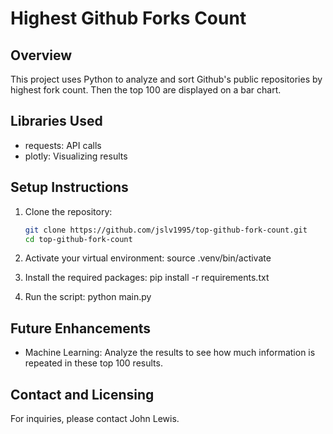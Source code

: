 # Highest Github Forks Count

## Overview
This project uses Python to analyze and sort Github's public repositories by highest fork count. Then the top 100 are displayed on a bar chart. 

## Libraries Used
- requests: API calls
- plotly: Visualizing results

## Setup Instructions
1. Clone the repository:
    ```bash
    git clone https://github.com/jslv1995/top-github-fork-count.git
    cd top-github-fork-count

2. Activate your virtual environment:
    source .venv/bin/activate

3. Install the required packages:
    pip install -r requirements.txt

4. Run the script:
    python main.py

## Future Enhancements
- Machine Learning: Analyze the results to see how much information is repeated in these top 100 results.

## Contact and Licensing
For inquiries, please contact John Lewis.